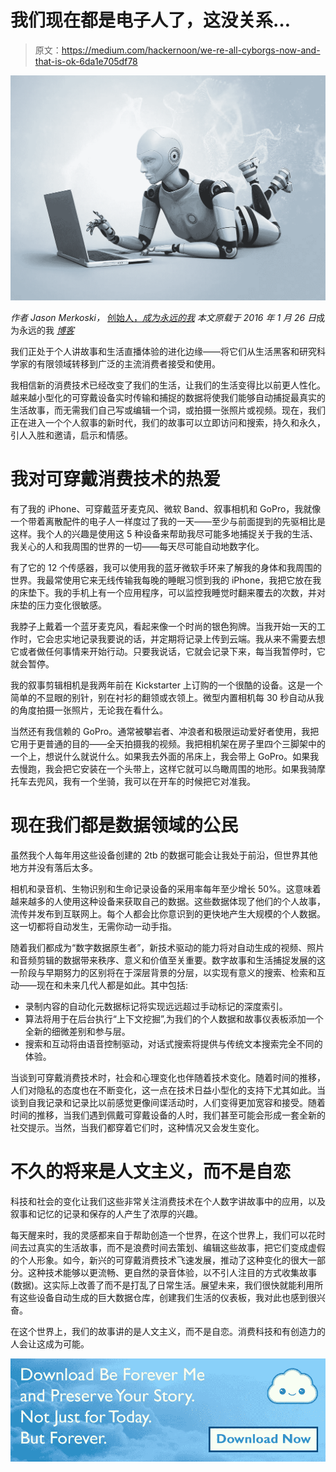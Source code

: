 # 我们现在都是电子人了，这没关系…

> 原文：<https://medium.com/hackernoon/we-re-all-cyborgs-now-and-that-is-ok-6da1e705df78>

![](img/f4a748100ac364940ab8dae6def93cb7.png)

*作者 Jason Merkoski，* [创始人，*成为永远的我*](http://www.beForeverme.com) *本文原载于 2016 年 1 月 26 日*成为永远的我 [*博客*](http://www.beforeverme.com/blog/)

我们正处于个人讲故事和生活直播体验的进化边缘——将它们从生活黑客和研究科学家的有限领域转移到广泛的主流消费者接受和使用。

我相信新的消费技术已经改变了我们的生活，让我们的生活变得比以前更人性化。越来越小型化的可穿戴设备实时传输和捕捉的数据将使我们能够自动捕捉最真实的生活故事，而无需我们自己写或编辑一个词，或拍摄一张照片或视频。现在，我们正在进入一个个人叙事的新时代，我们的故事可以立即访问和搜索，持久和永久，引人入胜和邀请，启示和情感。

# 我对可穿戴消费技术的热爱

有了我的 iPhone、可穿戴蓝牙麦克风、微软 Band、叙事相机和 GoPro，我就像一个带着离散配件的电子人一样度过了我的一天——至少与前面提到的先驱相比是这样。我个人的兴趣是使用这 5 种设备来帮助我尽可能多地捕捉关于我的生活、我关心的人和我周围的世界的一切——每天尽可能自动地数字化。

有了它的 12 个传感器，我可以使用我的蓝牙微软手环来了解我的身体和我周围的世界。我最常使用它来无线传输我每晚的睡眠习惯到我的 iPhone，我把它放在我的床垫下。我的手机上有一个应用程序，可以监控我睡觉时翻来覆去的次数，并对床垫的压力变化很敏感。

我脖子上戴着一个蓝牙麦克风，看起来像一个时尚的银色狗牌。当我开始一天的工作时，它会忠实地记录我要说的话，并定期将记录上传到云端。我从来不需要去想它或者做任何事情来开始行动。只要我说话，它就会记录下来，每当我暂停时，它就会暂停。

我的叙事剪辑相机是我两年前在 Kickstarter 上订购的一个很酷的设备。这是一个简单的不显眼的别针，别在衬衫的翻领或衣领上。微型内置相机每 30 秒自动从我的角度拍摄一张照片，无论我在看什么。

当然还有我信赖的 GoPro。通常被攀岩者、冲浪者和极限运动爱好者使用，我把它用于更普通的目的——全天拍摄我的视频。我把相机架在房子里四个三脚架中的一个上，想说什么就说什么。如果我去外面的吊床上，我会带上 GoPro。如果我去慢跑，我会把它安装在一个头带上，这样它就可以鸟瞰周围的地形。如果我骑摩托车去兜风，我有一个坐骑，我可以在开车的时候把它对准我。

# 现在我们都是数据领域的公民

虽然我个人每年用这些设备创建的 2tb 的数据可能会让我处于前沿，但世界其他地方并没有落后太多。

相机和录音机、生物识别和生命记录设备的采用率每年至少增长 50%。这意味着越来越多的人使用这种设备来获取自己的数据。这些数据体现了他们的个人故事，流传并发布到互联网上。每个人都会比你意识到的更快地产生大规模的个人数据。这一切都将自动发生，无需你动一动手指。

随着我们都成为“数字数据原生者”，新技术驱动的能力将对自动生成的视频、照片和音频剪辑的数据带来秩序、意义和价值至关重要。数字故事和生活捕捉发展的这一阶段与早期努力的区别将在于深层背景的分层，以实现有意义的搜索、检索和互动——现在和未来几代人都是如此。其中包括:

*   录制内容的自动化元数据标记将实现远远超过手动标记的深度索引。
*   算法将用于在后台执行“上下文挖掘”,为我们的个人数据和故事仪表板添加一个全新的细微差别和参与层。
*   搜索和互动将由语音控制驱动，对话式搜索将提供与传统文本搜索完全不同的体验。

当谈到可穿戴消费技术时，社会和心理变化也伴随着技术变化。随着时间的推移，人们对隐私的态度也在不断变化，这一点在技术日益小型化的支持下尤其如此。当谈到自我记录和记录比以前感觉更像间谍活动时，人们变得更加宽容和接受。随着时间的推移，当我们遇到佩戴可穿戴设备的人时，我们甚至可能会形成一套全新的社交提示。当然，当我们都穿着它们时，这种情况又会发生变化。

# 不久的将来是人文主义，而不是自恋

科技和社会的变化让我们这些非常关注消费技术在个人数字讲故事中的应用，以及叙事和记忆的记录和保存的人产生了浓厚的兴趣。

每天醒来时，我的灵感都来自于帮助创造一个世界，在这个世界上，我们可以花时间去过真实的生活故事，而不是浪费时间去策划、编辑这些故事，把它们变成虚假的个人形象。如今，新兴的可穿戴消费技术飞速发展，推动了这种变化的很大一部分。这种技术能够以更流畅、更自然的录音体验，以不引人注目的方式收集故事(数据)。这实际上改善了而不是打乱了日常生活。展望未来，我们很快就能利用所有这些设备自动生成的巨大数据仓库，创建我们生活的仪表板，我对此也感到很兴奋。

在这个世界上，我们的故事讲的是人文主义，而不是自恋。消费科技和有创造力的人会让这成为可能。

[![](img/39a8d8f35cae420d523881dc6fe0a099.png)](https://app.appsflyer.com/id945200977?pid=DownloadCTA)